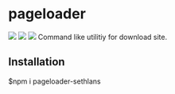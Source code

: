 # pageloader
<a href="https://travis-ci.org/sethlan/project-lvl3-s250"><img src="https://travis-ci.org/sethlan/project-lvl3-s250.svg?branch=master" /></a>
<a href="https://codeclimate.com/github/sethlan/project-lvl3-s250/maintainability"><img src="https://api.codeclimate.com/v1/badges/7b926a3760827513a5c0/maintainability" /></a>
<a href="https://codeclimate.com/github/sethlan/project-lvl3-s250/test_coverage"><img src="https://api.codeclimate.com/v1/badges/7b926a3760827513a5c0/test_coverage" /></a>
Command like utilitiy for download site.

## Installation

$npm i pageloader-sethlans
